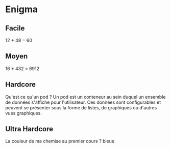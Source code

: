 # Enigma

## Facile
12 + 48 = 60

## Moyen 
16 * 432 = 6912

## Hardcore
Qu'est ce qu'un pod ?
Un pod est un conteneur au sein duquel un ensemble de données s'affiche pour l'utilisateur. Ces données sont configurables et peuvent se présenter sous la forme de listes, de graphiques ou d'autres vues graphiques.

## Ultra Hardcore
La couleur de ma chemise au premier cours ?
bleue
